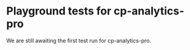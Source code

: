 # Playground tests for cp-analytics-pro
We are still awaiting the first test run for cp-analytics-pro.
